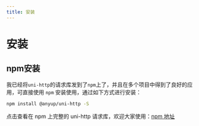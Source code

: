 ```yaml
---
title: 安装
---
```


# 安装

## npm安装

我已经将`uni-http`的请求库发到了`npm`上了，并且在多个项目中得到了良好的应用，可直接使用 `npm` 安装使用，通过如下方式进行安装：

```bash
npm install @anyup/uni-http -S
```

点击查看在 npm 上完整的 uni-http 请求库，欢迎大家使用：[npm 地址](https://www.npmjs.com/package/@anyup/uni-http)
